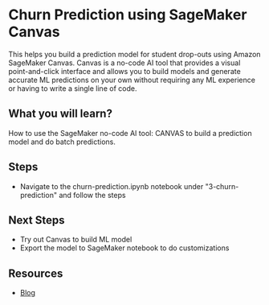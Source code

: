 # Churn Prediction using SageMaker Canvas

This helps you build a prediction model for student drop-outs using Amazon SageMaker Canvas. Canvas is a no-code AI tool that provides a visual point-and-click interface and allows you to build models and generate accurate ML predictions on your own without requiring any ML experience or having to write a single line of code.

## What you will learn?

How to use the SageMaker no-code AI tool: CANVAS to build a prediction model and do batch predictions.


## Steps
- Navigate to the churn-prediction.ipynb notebook under "3-churn-prediction" and follow the steps


## Next Steps

- Try out Canvas to build ML model 
- Export the model to SageMaker notebook to do customizations


## Resources

- [Blog](https://aws.amazon.com/blogs/machine-learning/predicting-customer-churn-with-no-code-machine-learning-using-amazon-sagemaker-canvas/)